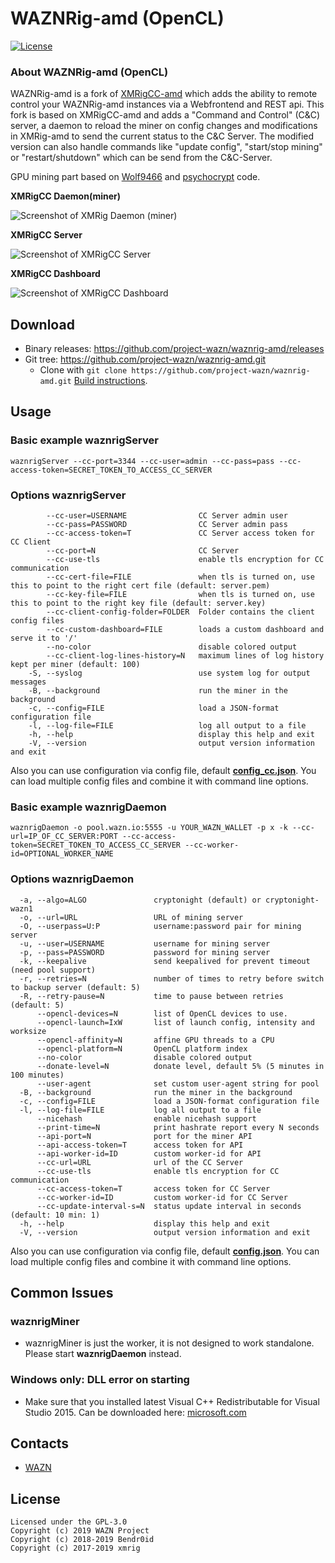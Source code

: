 WAZNRig-amd (OpenCL)
======================

[![License](https://img.shields.io/badge/license-GPL--3.0-blue)](https://opensource.org/licenses/GPL-3.0)

### About WAZNRig-amd (OpenCL)

WAZNRig-amd is a fork of [XMRigCC-amd](https://github.com/Bendr0id/xmrigCC-amd) which adds the ability to remote control your WAZNRig-amd instances via a Webfrontend and REST api.
This fork is based on XMRigCC-amd and adds a "Command and Control" (C&amp;C) server, a daemon to reload the miner on config changes and modifications in XMRig-amd to send the current status to the C&amp;C Server.
The modified version can also handle commands like "update config", "start/stop mining" or "restart/shutdown" which can be send from the C&amp;C-Server.

GPU mining part based on [Wolf9466](https://github.com/OhGodAPet) and [psychocrypt](https://github.com/psychocrypt) code.

**XMRigCC Daemon(miner)**

![Screenshot of XMRig Daemon (miner)](https://i.imgur.com/48uGuDI.jpg)

**XMRigCC Server**

![Screenshot of XMRigCC Server](https://i.imgur.com/iS1RzgO.png)

**XMRigCC Dashboard**

![Screenshot of XMRigCC Dashboard](https://imgur.com/UrdTHpM.png)


## Download
* Binary releases: https://github.com/project-wazn/waznrig-amd/releases
* Git tree: https://github.com/project-wazn/waznrig-amd.git
  * Clone with `git clone https://github.com/project-wazn/waznrig-amd.git`  [Build instructions](https://github.com/project-wazn/waznrig-amd/wiki/Build-Debian%5CUbuntu).

## Usage
### Basic example waznrigServer
```
waznrigServer --cc-port=3344 --cc-user=admin --cc-pass=pass --cc-access-token=SECRET_TOKEN_TO_ACCESS_CC_SERVER
```

### Options waznrigServer
```
        --cc-user=USERNAME                CC Server admin user
        --cc-pass=PASSWORD                CC Server admin pass
        --cc-access-token=T               CC Server access token for CC Client
        --cc-port=N                       CC Server
        --cc-use-tls                      enable tls encryption for CC communication
        --cc-cert-file=FILE               when tls is turned on, use this to point to the right cert file (default: server.pem)
        --cc-key-file=FILE                when tls is turned on, use this to point to the right key file (default: server.key)
        --cc-client-config-folder=FOLDER  Folder contains the client config files
        --cc-custom-dashboard=FILE        loads a custom dashboard and serve it to '/'
        --no-color                        disable colored output
        --cc-client-log-lines-history=N   maximum lines of log history kept per miner (default: 100)
    -S, --syslog                          use system log for output messages
    -B, --background                      run the miner in the background
    -c, --config=FILE                     load a JSON-format configuration file
    -l, --log-file=FILE                   log all output to a file
    -h, --help                            display this help and exit
    -V, --version                         output version information and exit
```

Also you can use configuration via config file, default **[config_cc.json](https://github.com/Bendr0id/xmrigCC/wiki/Config-XMRigCCServer)**. You can load multiple config files and combine it with command line options.

### Basic example waznrigDaemon
```
waznrigDaemon -o pool.wazn.io:5555 -u YOUR_WAZN_WALLET -p x -k --cc-url=IP_OF_CC_SERVER:PORT --cc-access-token=SECRET_TOKEN_TO_ACCESS_CC_SERVER --cc-worker-id=OPTIONAL_WORKER_NAME
```

### Options waznrigDaemon
```
  -a, --algo=ALGO               cryptonight (default) or cryptonight-wazn1
  -o, --url=URL                 URL of mining server
  -O, --userpass=U:P            username:password pair for mining server
  -u, --user=USERNAME           username for mining server
  -p, --pass=PASSWORD           password for mining server
  -k, --keepalive               send keepalived for prevent timeout (need pool support)
  -r, --retries=N               number of times to retry before switch to backup server (default: 5)
  -R, --retry-pause=N           time to pause between retries (default: 5)
      --opencl-devices=N        list of OpenCL devices to use.
      --opencl-launch=IxW       list of launch config, intensity and worksize
      --opencl-affinity=N       affine GPU threads to a CPU
      --opencl-platform=N       OpenCL platform index
      --no-color                disable colored output
      --donate-level=N          donate level, default 5% (5 minutes in 100 minutes)
      --user-agent              set custom user-agent string for pool
  -B, --background              run the miner in the background
  -c, --config=FILE             load a JSON-format configuration file
  -l, --log-file=FILE           log all output to a file
      --nicehash                enable nicehash support
      --print-time=N            print hashrate report every N seconds
      --api-port=N              port for the miner API
      --api-access-token=T      access token for API
      --api-worker-id=ID        custom worker-id for API
      --cc-url=URL              url of the CC Server
      --cc-use-tls              enable tls encryption for CC communication
      --cc-access-token=T       access token for CC Server
      --cc-worker-id=ID         custom worker-id for CC Server
      --cc-update-interval-s=N  status update interval in seconds (default: 10 min: 1)
  -h, --help                    display this help and exit
  -V, --version                 output version information and exit
```

Also you can use configuration via config file, default **[config.json](https://github.com/Bendr0id/xmrigCC/wiki/Config-XMRigDaemon)**. You can load multiple config files and combine it with command line options.

## Common Issues
### waznrigMiner
* waznrigMiner is just the worker, it is not designed to work standalone. Please start **waznrigDaemon** instead.

### Windows only: DLL error on starting
* Make sure that you installed latest Visual C++ Redistributable for Visual Studio 2015. Can be downloaded here: [microsoft.com](https://www.microsoft.com/de-de/download/details.aspx?id=48145)

## Contacts
* [WAZN](link)

## License
```
Licensed under the GPL-3.0
Copyright (c) 2019 WAZN Project
Copyright (c) 2018-2019 Bendr0id
Copyright (c) 2017-2019 xmrig
```
